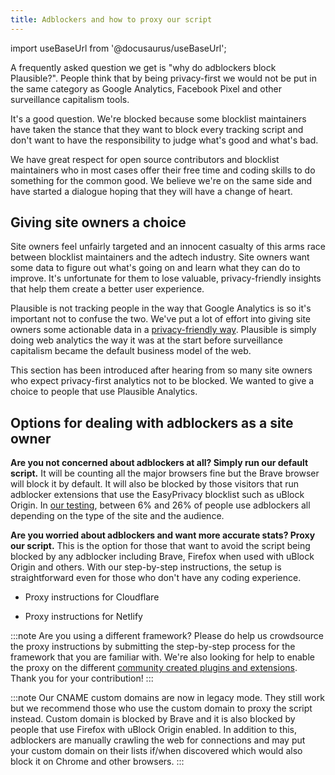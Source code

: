 ```yaml
---
title: Adblockers and how to proxy our script
---
```


import useBaseUrl from '@docusaurus/useBaseUrl';

A frequently asked question we get is "why do adblockers block Plausible?". People think that by being privacy-first we would not be put in the same category as Google Analytics, Facebook Pixel and other surveillance capitalism tools.

It's a good question. We're blocked because some blocklist maintainers have taken the stance that they want to block every tracking script and don't want to have the responsibility to judge what's good and what's bad.

We have great respect for open source contributors and blocklist maintainers who in most cases offer their free time and coding skills to do something for the common good. We believe we're on the same side and have started a dialogue hoping that they will have a change of heart.

## Giving site owners a choice

Site owners feel unfairly targeted and an innocent casualty of this arms race between blocklist maintainers and the adtech industry. Site owners want some data to figure out what's going on and learn what they can do to improve. It's unfortunate for them to lose valuable, privacy-friendly insights that help them create a better user experience.

Plausible is not tracking people in the way that Google Analytics is so it's important not to confuse the two. We've put a lot of effort into giving site owners some actionable data in a [privacy-friendly way](https://plausible.io/privacy-focused-web-analytics). Plausible is simply doing web analytics the way it was at the start before surveillance capitalism became the default business model of the web.

This section has been introduced after hearing from so many site owners who expect privacy-first analytics not to be blocked. We wanted to give a choice to people that use Plausible Analytics. 

## Options for dealing with adblockers as a site owner

**Are you not concerned about adblockers at all? Simply run our default script.** It will be counting all the major browsers fine but the Brave browser will block it by default. It will also be blocked by those visitors that run adblocker extensions that use the EasyPrivacy blocklist such as uBlock Origin. In [our testing](https://markosaric.com/google-analytics-blocking/), between 6% and 26% of people use adblockers all depending on the type of the site and the audience.

**Are you worried about adblockers and want more accurate stats? Proxy our script.** This is the option for those that want to avoid the script being blocked by any adblocker including Brave, Firefox when used with uBlock Origin and others. With our step-by-step instructions, the setup is straightforward even for those who don't have any coding experience.

* Proxy instructions for Cloudflare

* Proxy instructions for Netlify

:::note
Are you using a different framework? Please do help us crowdsource the proxy instructions by submitting the step-by-step process for the framework that you are familiar with. We're also looking for help to enable the proxy on the different [community created plugins and extensions](integration-guides.md). Thank you for your contribution!
:::

:::note
Our CNAME custom domains are now in legacy mode. They still work but we recommend those who use the custom domain to proxy the script instead. Custom domain is blocked by Brave and it is also blocked by people that use Firefox with uBlock Origin enabled. In addition to this, adblockers are manually crawling the web for connections and may put your custom domain on their lists if/when discovered which would also block it on Chrome and other browsers.
:::
